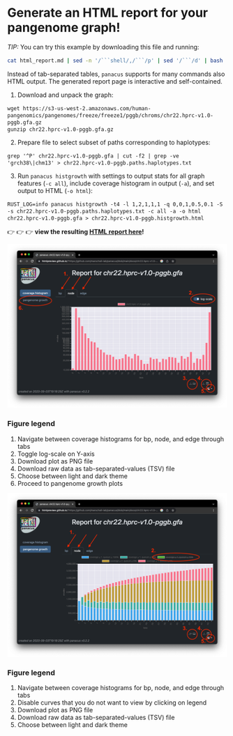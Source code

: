 # Generate an HTML report for your pangenome graph!

*TIP:*
You can try this example by downloading this file and running: 
````bash
cat html_report.md | sed -n '/```shell/,/```/p' | sed '/```/d' | bash
````

Instead of tab-separated tables, `panacus` supports for many commands also HTML output. The generated report page is interactive and self-contained. 

1. Download and unpack the graph:
```shell
wget https://s3-us-west-2.amazonaws.com/human-pangenomics/pangenomes/freeze/freeze1/pggb/chroms/chr22.hprc-v1.0-pggb.gfa.gz
gunzip chr22.hprc-v1.0-pggb.gfa.gz
```
2. Prepare file to select subset of paths corresponding to haplotypes:
```shell
grep '^P' chr22.hprc-v1.0-pggb.gfa | cut -f2 | grep -ve 'grch38\|chm13' > chr22.hprc-v1.0-pggb.paths.haplotypes.txt
```

3. Run `panacus histgrowth` with settings to output stats for all graph features (`-c all`), include coverage histogram in output (`-a`), and set
   output to HTML (`-o html`):
```shell
RUST_LOG=info panacus histgrowth -t4 -l 1,2,1,1,1 -q 0,0,1,0.5,0.1 -S -s chr22.hprc-v1.0-pggb.paths.haplotypes.txt -c all -a -o html chr22.hprc-v1.0-pggb.gfa > chr22.hprc-v1.0-pggb.histgrowth.html
```

:point_right: :point_right: :point_right: **view the resulting [HTML report here](https://htmlpreview.github.io/?https://github.com/marschall-lab/panacus/blob/main/docs/chr22.hprc-v1.0-pggb.histgrowth.html)!**

![panacus report (coverage histogram) for chr22.hprc-v1.0-pggb.gfa](/docs/chr22.hprc-v1.0-pggb.report.histogram.logscale.highlight.png?raw=true "pangenome report of chr22.hprc-v1.0-pggb.gfa showing coverage histogram in logsacle")

### Figure legend
1. Navigate between coverage histograms for bp, node, and edge through tabs 
2. Toggle log-scale on Y-axis
3. Download plot as PNG file
4. Download raw data as tab-separated-values (TSV) file
5. Choose between light and dark theme
6. Proceed to pangenome growth plots

![panacus report (pangenome growth) for chr22.hprc-v1.0-pggb.gfa](/docs/chr22.hprc-v1.0-pggb.report.growth.disabled.highlight.png?raw=true "pangenome report of chr22.hprc-v1.0-pggb.gfa showing pangenome growth plots with disabled curves")

### Figure legend
1. Navigate between coverage histograms for bp, node, and edge through tabs 
2. Disable curves that you do not want to view by clicking on legend
3. Download plot as PNG file
4. Download raw data as tab-separated-values (TSV) file
5. Choose between light and dark theme

